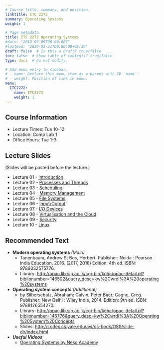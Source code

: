 ```yaml
---
# Course title, summary, and position.
linktitle: ITC 2272
summary: Operating Systems
weight: 1

# Page metadata.
title: ITC 2272 Operating Systems
#date: "2018-09-09T00:00:00Z"
#lastmod: "2020-05-31T00:00:00+05:30"
draft: false  # Is this a draft? true/false
toc: false  # Show table of contents? true/false
type: docs  # Do not modify.

# Add menu entry to sidebar.
# - name: Declare this menu item as a parent with ID `name`.
# - weight: Position of link in menu.
menu:
  ITC2272:
    name: ITC2272
    weight: 1
---
```


## Course Information

- Lecture Times: Tue 10-12
- Location: Comp Lab 1
- Office Hours: Tue 1-3

<!--
## Continuous Feedback
You can provide continuous feedback on lectures, subject matters and performance of the lecturer anonymously through this [Online Feedback Form](https://goo.gl/forms/0QkX4MapDyZp69ts2).
-->
 
## Lecture Slides
(Slides will be posted before the lecture.)

- Lecture 01 - [Introduction](https://academic.nimal.info/files/OS_01.pdf)
- Lecture 02 - [Processes and Threads](https://academic.nimal.info/files/OS_02.pdf)
- Lecture 03 - [Scheduling](https://academic.nimal.info/files/OS_03.pdf)
- Lecture 04 - [Memory Management](https://academic.nimal.info/files/OS_04.pdf)
- Lecture 05 - [File Systems](https://academic.nimal.info/files/OS_05.pdf)
- Lecture 06 - [Input/Output](https://academic.nimal.info/files/OS_06.pdf)
- Lecture 07 - [I/O Devices](https://academic.nimal.info/files/OS_07.pdf)
- Lecture 08 - [Virtualisation and the Cloud](https://academic.nimal.info/files/OS_08.pdf)
- Lecture 09 - [Security](https://academic.nimal.info/files/OS_09.pdf)
- Lecture 10 - [Linux](https://academic.nimal.info/files/OS_10.pdf)


## Recommended Text

- **Modern operating systems** *(Main)*
   - Tanenbaum, Andrew S; Bos, Herbert. Publisher: Noida : Pearson India Education, 2016. (2017, 2018) Edition: 4th ed. ISBN: 9789332575776.
   - Library: http://opac.lib.sjp.ac.lk/cgi-bin/koha/opac-detail.pl?biblionumber=146502&query_desc=kw%2Cwrdl%3A%20operating%20systems
- **Operating system concepts** *(Additional)*
   - by Silberschatz, Abraham; Galvin, Peter Baer; Gagne, Greg. Publisher: New Delhi : Wiley India, 2014. Edition: 9th ed. ISBN: 9788126554270.
  - Library: http://opac.lib.sjp.ac.lk/cgi-bin/koha/opac-detail.pl?biblionumber=146776&query_desc=kw%2Cwrdl%3A%20Operating%20System%20Concepts
  - Slides: http://codex.cs.yale.edu/avi/os-book/OS9/slide-dir/index.html
- ***Useful Videos***
   - [Operating Systems by Neso Academy](https://www.youtube.com/playlist?list=PLBlnK6fEyqRiVhbXDGLXDk_OQAeuVcp2O)



